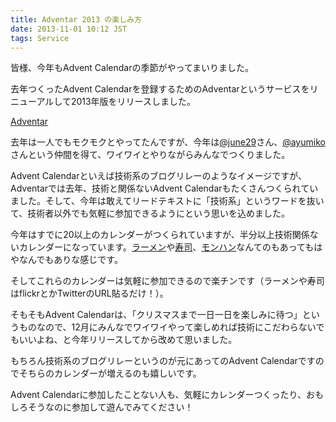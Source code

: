 ```yaml
---
title: Adventar 2013 の楽しみ方
date: 2013-11-01 10:12 JST
tags: Service
---
```


皆様、今年もAdvent Calendarの季節がやってまいりました。

去年つくったAdvent Calendarを登録するためのAdventarというサービスをリニューアルして2013年版をリリースしました。

[Adventar](http://www.adventar.org/)

去年は一人でもモクモクとやってたんですが、今年は[@june29](https://twitter.com/june29)さん、[@ayumiko](https://twitter.com/ayumiko)さんという仲間を得て、ワイワイとやりながらみんなでつくりました。

Advent Calendarといえば技術系のブログリレーのようなイメージですが、Adventarでは去年、技術と関係ないAdvent Calendarもたくさんつくられていました。そして、今年は敢えてリードテキストに「技術系」というワードを抜いて、技術者以外でも気軽に参加できるようにという思いを込めました。

今年はすでに20以上のカレンダーがつくられていますが、半分以上技術関係ないカレンダーになっています。[ラーメン](http://www.adventar.org/calendars/79)や[寿司](http://www.adventar.org/calendars/70)、[モンハン](http://www.adventar.org/calendars/80)なんてのもあってもはやなんでもありな感じです。

そしてこれらのカレンダーは気軽に参加できるので楽チンです（ラーメンや寿司はflickrとかTwitterのURL貼るだけ！）。

そもそもAdvent Calendarは、「クリスマスまで一日一日を楽しみに待つ」というものなので、12月にみんなでワイワイやって楽しめれば技術にこだわらないでもいいよね、と今年リリースしてから改めて思いました。

もちろん技術系のブログリレーというのが元にあってのAdvent Calendarですのでそちらのカレンダーが増えるのも嬉しいです。

Advent Calendarに参加したことない人も、気軽にカレンダーつくったり、おもしろそうなのに参加して遊んでみてください！
